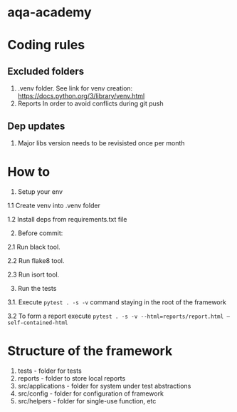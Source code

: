 # aqa-academy

# Coding rules
## Excluded folders
1. .venv folder. 
See link for venv creation: https://docs.python.org/3/library/venv.html
2. Reports 
In order to avoid conflicts during git push

## Dep updates
1. Major libs version needs to be revisisted once per month

# How to
1. Setup your env

1.1 Create venv into .venv folder

1.2 Install deps from requirements.txt file

2. Before commit: 

2.1 Run black tool. 

2.2 Run flake8 tool.

2.3 Run isort tool.

3. Run the tests

3.1. Execute `pytest . -s -v` command staying in the root of the framework

3.2 To form a report execute `pytest . -s -v --html=reports/report.html —self-contained-html`

# Structure of the framework
1. tests - folder for tests
2. reports - folder to store local reports
3. src/applications - folder for system under test abstractions
4. src/config - folder for configuration of framework
5. src/helpers - folder for single-use function, etc
